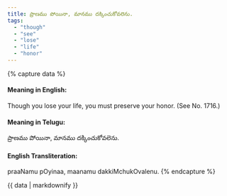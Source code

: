 ```yaml
---
title: ప్రాణము పోయినా, మానము దక్కించుకోవలెను.
tags:
  - "though"
  - "see"
  - "lose"
  - "life"
  - "honor"
---
```


{% capture data %}
#### Meaning in English:
Though you lose your life, you must preserve your honor.
(See No. 1716.)

#### Meaning in Telugu:
ప్రాణము పోయినా, మానము దక్కించుకోవలెను.

#### English Transliteration:
praaNamu pOyinaa, maanamu dakkiMchukOvalenu.
{% endcapture %}

{{ data | markdownify }}

